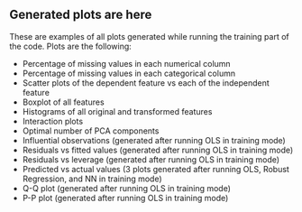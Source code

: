 ## Generated plots are here  
These are examples of all plots generated while running the training part of the code. Plots are the following:  
- Percentage of missing values in each numerical column    
- Percentage of missing values in each categorical column  
- Scatter plots of the dependent feature vs each of the independent feature    
- Boxplot of all features
- Histograms of all original and transformed features  
- Interaction plots  
- Optimal number of PCA components
- Influential observations (generated after running OLS in training mode)  
- Residuals vs fitted values (generated after running OLS in training mode) 
- Residuals vs leverage (generated after running OLS in training mode)   
- Predicted vs actual values (3 plots generated after running OLS, Robust Regression, and NN in training mode)  
- Q-Q plot (generated after running OLS in training mode)  
- P-P plot (generated after running OLS in training mode)  
